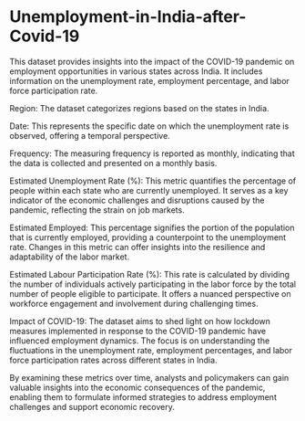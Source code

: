 # Unemployment-in-India-after-Covid-19

This dataset provides insights into the impact of the COVID-19 pandemic on employment opportunities in various states across India. It includes information on the unemployment rate, employment percentage, and labor force participation rate.

Region: The dataset categorizes regions based on the states in India.

Date: This represents the specific date on which the unemployment rate is observed, offering a temporal perspective.

Frequency: The measuring frequency is reported as monthly, indicating that the data is collected and presented on a monthly basis.

Estimated Unemployment Rate (%): This metric quantifies the percentage of people within each state who are currently unemployed. It serves as a key indicator of the economic challenges and disruptions caused by the pandemic, reflecting the strain on job markets.

Estimated Employed: This percentage signifies the portion of the population that is currently employed, providing a counterpoint to the unemployment rate. Changes in this metric can offer insights into the resilience and adaptability of the labor market.

Estimated Labour Participation Rate (%): This rate is calculated by dividing the number of individuals actively participating in the labor force by the total number of people eligible to participate. It offers a nuanced perspective on workforce engagement and involvement during challenging times.

Impact of COVID-19: The dataset aims to shed light on how lockdown measures implemented in response to the COVID-19 pandemic have influenced employment dynamics. The focus is on understanding the fluctuations in the unemployment rate, employment percentages, and labor force participation rates across different states in India.

By examining these metrics over time, analysts and policymakers can gain valuable insights into the economic consequences of the pandemic, enabling them to formulate informed strategies to address employment challenges and support economic recovery.
